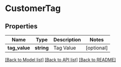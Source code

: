 # CustomerTag

## Properties
Name | Type | Description | Notes
------------ | ------------- | ------------- | -------------
**tag_value** | **string** | Tag Value | [optional] 

[[Back to Model list]](../README.md#documentation-for-models) [[Back to API list]](../README.md#documentation-for-api-endpoints) [[Back to README]](../README.md)


